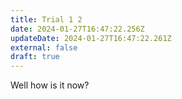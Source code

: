 ```yaml
---
title: Trial 1 2
date: 2024-01-27T16:47:22.256Z
updateDate: 2024-01-27T16:47:22.261Z
external: false
draft: true
---
```

Well how is it now?